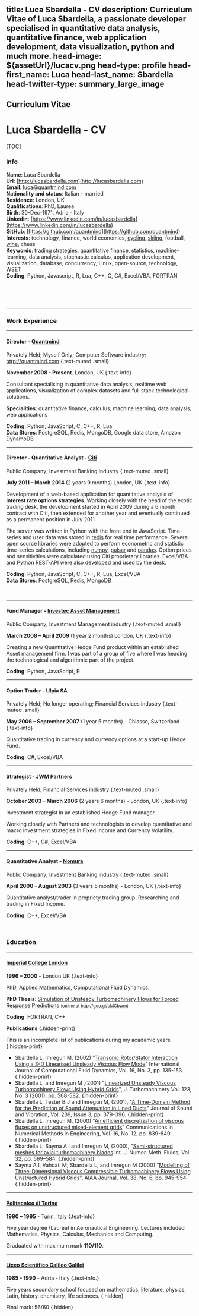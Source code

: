 title: Luca Sbardella - CV
description: Curriculum Vitae of Luca Sbardella, a passionate developer specialised in quantitative data analysis, quantitative finance, web application development, data visualization, python and much more.
head-image: ${assetUrl}/lucacv.png
head-type: profile
head-first_name: Luca
head-last_name: Sbardella
head-twitter-type: summary_large_image
---

<h2 class="hidden-print">Curriculum Vitae</h2>
<h1 class="visible-print-block">Luca Sbardella - CV</h1>

[TOC]

### Info

**Name**: Luca Sbardella<br>
**Url**: [http://lucasbardella.com](http://lucasbardella.com)<br>
**Email**: [luca@quantmind.com](mailto:luca@quantmind.com)<br>
**Nationality and status**: Italian - married<br>
**Residence**: London, UK<br>
**Qualifications**: PhD, Laurea<br>
**Birth**: 30-Dec-1971, Adria - Italy<br>
**Linkedin**: [https://www.linkedin.com/in/lucasbardella](https://www.linkedin.com/in/lucasbardella)<br>
**GitHub**: [https://github.com/quantmind](https://github.com/quantmind)<br>
**Interests**: technology, finance, world economics, [cycling][], [skiing][], football, [wine][], chess<br>
**Keywords**: trading strategies, quantitative finance, statistics, machine-learning, data analysis, stochastic calculus, application development, visualization, database, concurrency, Linux, open-source, technology, WSET<br>
**Coding**: Python, Javascript, R, Lua, C++, C, C#, Excel/VBA, FORTRAN

<div class="visible-print">
<br>
<br>
<br>
</div>

<hr>

### Work Experience

<hr>

#### Director - [Quantmind](http://quantmind.com)

Privately Held; Myself Only; Computer Software industry; <span class="visible-print-block">http://quantmind.com<span>
{.text-muted .small}

<strong>November 2008 - Present</strong>. <span class='time-since' data_since='November 2008'></span> London, UK
{.text-info}

Consultant specialising in quantitative data analysis, realtime web applications,
visualization of complex datasets and full stack technological solutions.

**Specialities**: quantitative finance, calculus, machine learning, data analysis, web applications

**Coding**: Python, JavaScript, C, C++, R, Lua<br>
**Data Stores**: PostgreSQL, Redis, MongoDB, Google data store, Amazon DynamoDB

<hr>

#### Director - Quantitative Analyst - [Citi](https://www.linkedin.com/company/citi)

Public Company; Investment Banking industry
{.text-muted .small}

<strong>July 2011 – March 2014</strong> (2 years 9 months) London, UK
{.text-info}

Development of a web-based application for quantitative analysis of **interest rate options strategies**.
Working closely with the head of the exotic trading desk, the development started in April 2009 during a 6 month contract with Citi, then extended for
another year and eventually continued as a permanent position in July 2011.

The server was written in Python with the front end in JavaScript.
Time-series and user data was stored in [redis](http://redis.io/) for real time performance.
Several open source libraries were adopted to perform econometric and statistic
time-series calculations, including [numpy](http://www.numpy.org/), [pulsar](http://pythonhosted.org/pulsar/)
and [pandas](http://pandas.pydata.org/).
Option prices and sensitivities were calculated using Citi
proprietary libraries. Excel/VBA and Python REST-API were also developed and used by the desk.

**Coding**: Python, JavaScript, C, C++, R, Lua, Excel/VBA<br>
**Data Stores**: PostgreSQL, Redis, MongoDB

<div class="visible-print">
<br>
</div>
<hr>

#### Fund Manager - [Investec Asset Management](https://www.linkedin.com/company/investec-asset-management)

Public Company; Investment Management industry
{.text-muted .small}

<strong>March 2008 – April 2009</strong> (1 year 2 months) London, UK
{.text-info}

Creating a new Quantitative Hedge Fund product within an established Asset management firm.
I was part of a group of five where I was heading the technological and algorithmic part of the project.

**Coding**: Python, JavaScript, R

<hr>

#### Option Trader - Ulpia SA

Privately Held; No longer operating; Financial Services industry
{.text-muted .small}

<strong>May 2006 – September 2007</strong> (1 year 5 months) - Chiasso, Switzerland
{.text-info}

Quantitative trading in currency and currency options at a start-up Hedge Fund.

**Coding**: C#, Excel/VBA

<hr>

#### Strategist - JWM Partners

Privately Held; Financial Services industry
{.text-muted .small}

<strong>October 2003 – March 2006</strong> (2 years 6 months) - London, UK
{.text-info}

Investment strategist in an established Hedge Fund manager.

Working closely with Partners and technologists to develop quantitative and macro
investment strategies in Fixed Income and Currency Volatility.

**Coding**: C++, C#, Excel/VBA

<hr>

#### Quantitative Analyst - [Nomura](http://www.nomura.com/)

Public Company; Investment Banking industry
{.text-muted .small}

<strong>April 2000 – August 2003</strong> (3 years 5 months) - London, UK
{.text-info}

Quantitative analyst/trader in propriety trading group. Researching and trading in Fixed Income.

**Coding**: C++, Excel/VBA

<div class="visible-print">
<br>
</div>

### Education

<hr>

#### [Imperial College London](http://www3.imperial.ac.uk/)

<strong>1996 – 2000</strong> - London UK
{.text-info}

PhD, Applied Mathematics, Computational Fluid Dynamics.

**PhD Thesis**: [Simulation of Unsteady Turbomachinery Flows for Forced Response Predictions](http://goo.gl/cMCbwm)
<small class='visible-print-block'>(online at http://goo.gl/cMCbwm)</small>

**Coding**: FORTRAN, C++

**Publications**
{.hidden-print}

This is an incomplete list of publications during my academic years.
{.hidden-print}

* Sbardella L, Imregun M, (2002) "[Transonic Rotor/Stator Interaction Using a 3-D Linearised Unsteady Viscous Flow Mode](http://goo.gl/W8K0KD)" International Journal of Computational Fluid Dynamics, Vol. 16, No. 3, pp. 135-153.
{.hidden-print}
* Sbardella L, and Imregun M ,(2001) "[Linearized Unsteady Viscous Turbomachinery Flows Using Hybrid Grids](http://goo.gl/tD47VK)", J. Turbomachinery Vol. 123, No. 3 (2001), pp. 568-582.
{.hidden-print}
* Sbardella L, Tester B J and Imregun M, (2001), "[A Time-Domain Method for the Prediction of Sound Attenuation in Lined Ducts](http://goo.gl/vx2IAD)" Journal of Sound and Vibration, Vol. 239, Issue 3, pp. 379–396.
{.hidden-print}
* Sbardella L, Imregun M, (2000) "[An efficient discretization of viscous fluxes on unstructured mixed-element grids](http://goo.gl/J1cBIa)" Communications in Numerical Methods in Engineering, Vol. 16, No. 12, pp. 839-849.
{.hidden-print}
* Sbardella L, Sayma A I and Imregun M, (2000), "[Semi-structured meshes for axial turbomachinery blades](http://goo.gl/vYZMfC) Int. J. Numer. Meth. Fluids, Vol 32, pp. 569–584.
{.hidden-print}
* Sayma A I, Vahdati M, Sbardella L, and Imregun M (2000) "[Modelling of Three-Dimensional Viscous Compressible Turbomachinery Flows Using Unstructured Hybrid Grids](http://goo.gl/1VRCme)", AIAA Journal, Vol. 38, No. 6, pp. 945-954.
{.hidden-print}

<hr>

#### [Politecnico di Torino](http://www.polito.it/index.php?lang=en)

<strong>1990 – 1995</strong> - Turin, Italy
{.text-info}

Five year degree (Laurea) in Aeronautical Engineering.
Lectures included Mathematics, Physics, Calculus, Mechanics and Computing.

Graduated with maximum mark <strong>110/110</strong>.

<hr>

#### [Liceo Scientifico Galileo Galilei](http://www.liceoadria.it/)

<strong>1985 - 1990</strong> - Adria - Italy
{.text-info.}

Five years secondary school focused on mathematics, literature, physics, Latin, history, chemistry, life sciences.
{.hidden}

Final mark: 56/60
{.hidden}

[skiing]: https://www.flickr.com/photos/sbardella/tags/skiing/
[cycling]: http://www.strava.com/athletes/lsbardel
[wine]: https://www.flickr.com/photos/sbardella/tags/wine
